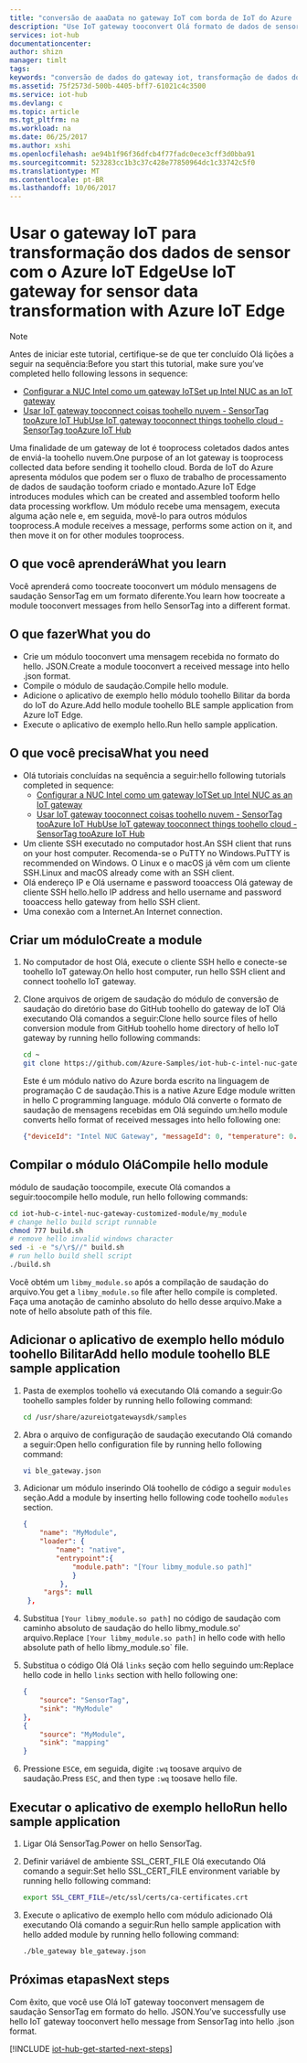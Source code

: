 ```yaml
---
title: "conversão de aaaData no gateway IoT com borda de IoT do Azure | Microsoft Docs"
description: "Use IoT gateway tooconvert Olá formato de dados de sensor por meio de um módulo personalizado de borda de IoT do Azure."
services: iot-hub
documentationcenter: 
author: shizn
manager: timlt
tags: 
keywords: "conversão de dados do gateway iot, transformação de dados do gateway iot"
ms.assetid: 75f2573d-500b-4405-bff7-61021c4c3500
ms.service: iot-hub
ms.devlang: c
ms.topic: article
ms.tgt_pltfrm: na
ms.workload: na
ms.date: 06/25/2017
ms.author: xshi
ms.openlocfilehash: ae94b1f96f36dfcb4f77fadc0ece3cff3d0bba91
ms.sourcegitcommit: 523283cc1b3c37c428e77850964dc1c33742c5f0
ms.translationtype: MT
ms.contentlocale: pt-BR
ms.lasthandoff: 10/06/2017
---
```

# <a name="use-iot-gateway-for-sensor-data-transformation-with-azure-iot-edge"></a><span data-ttu-id="cf1f3-104">Usar o gateway IoT para transformação dos dados de sensor com o Azure IoT Edge</span><span class="sxs-lookup"><span data-stu-id="cf1f3-104">Use IoT gateway for sensor data transformation with Azure IoT Edge</span></span>

> [!NOTE]
> <span data-ttu-id="cf1f3-105">Antes de iniciar este tutorial, certifique-se de que ter concluído Olá lições a seguir na sequência:</span><span class="sxs-lookup"><span data-stu-id="cf1f3-105">Before you start this tutorial, make sure you’ve completed hello following lessons in sequence:</span></span>
> * [<span data-ttu-id="cf1f3-106">Configurar a NUC Intel como um gateway IoT</span><span class="sxs-lookup"><span data-stu-id="cf1f3-106">Set up Intel NUC as an IoT gateway</span></span>](iot-hub-gateway-kit-c-lesson1-set-up-nuc.md)
> * [<span data-ttu-id="cf1f3-107">Usar IoT gateway tooconnect coisas toohello nuvem - SensorTag tooAzure IoT Hub</span><span class="sxs-lookup"><span data-stu-id="cf1f3-107">Use IoT gateway tooconnect things toohello cloud - SensorTag tooAzure IoT Hub</span></span>](iot-hub-gateway-kit-c-iot-gateway-connect-device-to-cloud.md)

<span data-ttu-id="cf1f3-108">Uma finalidade de um gateway de Iot é tooprocess coletados dados antes de enviá-la toohello nuvem.</span><span class="sxs-lookup"><span data-stu-id="cf1f3-108">One purpose of an Iot gateway is tooprocess collected data before sending it toohello cloud.</span></span> <span data-ttu-id="cf1f3-109">Borda de IoT do Azure apresenta módulos que podem ser o fluxo de trabalho de processamento de dados de saudação tooform criado e montado.</span><span class="sxs-lookup"><span data-stu-id="cf1f3-109">Azure IoT Edge introduces modules which can be created and assembled tooform hello data processing workflow.</span></span> <span data-ttu-id="cf1f3-110">Um módulo recebe uma mensagem, executa alguma ação nele e, em seguida, movê-lo para outros módulos tooprocess.</span><span class="sxs-lookup"><span data-stu-id="cf1f3-110">A module receives a message, performs some action on it, and then move it on for other modules tooprocess.</span></span>

## <a name="what-you-learn"></a><span data-ttu-id="cf1f3-111">O que você aprenderá</span><span class="sxs-lookup"><span data-stu-id="cf1f3-111">What you learn</span></span>

<span data-ttu-id="cf1f3-112">Você aprenderá como toocreate tooconvert um módulo mensagens de saudação SensorTag em um formato diferente.</span><span class="sxs-lookup"><span data-stu-id="cf1f3-112">You learn how toocreate a module tooconvert messages from hello SensorTag into a different format.</span></span>

## <a name="what-you-do"></a><span data-ttu-id="cf1f3-113">O que fazer</span><span class="sxs-lookup"><span data-stu-id="cf1f3-113">What you do</span></span>

* <span data-ttu-id="cf1f3-114">Crie um módulo tooconvert uma mensagem recebida no formato do hello. JSON.</span><span class="sxs-lookup"><span data-stu-id="cf1f3-114">Create a module tooconvert a received message into hello .json format.</span></span>
* <span data-ttu-id="cf1f3-115">Compile o módulo de saudação.</span><span class="sxs-lookup"><span data-stu-id="cf1f3-115">Compile hello module.</span></span>
* <span data-ttu-id="cf1f3-116">Adicione o aplicativo de exemplo hello módulo toohello Bilitar da borda do IoT do Azure.</span><span class="sxs-lookup"><span data-stu-id="cf1f3-116">Add hello module toohello BLE sample application from Azure IoT Edge.</span></span>
* <span data-ttu-id="cf1f3-117">Execute o aplicativo de exemplo hello.</span><span class="sxs-lookup"><span data-stu-id="cf1f3-117">Run hello sample application.</span></span>

## <a name="what-you-need"></a><span data-ttu-id="cf1f3-118">O que você precisa</span><span class="sxs-lookup"><span data-stu-id="cf1f3-118">What you need</span></span>

* <span data-ttu-id="cf1f3-119">Olá tutoriais concluídas na sequência a seguir:</span><span class="sxs-lookup"><span data-stu-id="cf1f3-119">hello following tutorials completed in sequence:</span></span>
  * [<span data-ttu-id="cf1f3-120">Configurar a NUC Intel como um gateway IoT</span><span class="sxs-lookup"><span data-stu-id="cf1f3-120">Set up Intel NUC as an IoT gateway</span></span>](iot-hub-gateway-kit-c-lesson1-set-up-nuc.md)
  * [<span data-ttu-id="cf1f3-121">Usar IoT gateway tooconnect coisas toohello nuvem - SensorTag tooAzure IoT Hub</span><span class="sxs-lookup"><span data-stu-id="cf1f3-121">Use IoT gateway tooconnect things toohello cloud - SensorTag tooAzure IoT Hub</span></span>](iot-hub-gateway-kit-c-iot-gateway-connect-device-to-cloud.md)
* <span data-ttu-id="cf1f3-122">Um cliente SSH executado no computador host.</span><span class="sxs-lookup"><span data-stu-id="cf1f3-122">An SSH client that runs on your host computer.</span></span> <span data-ttu-id="cf1f3-123">Recomenda-se o PuTTY no Windows.</span><span class="sxs-lookup"><span data-stu-id="cf1f3-123">PuTTY is recommended on Windows.</span></span> <span data-ttu-id="cf1f3-124">O Linux e o macOS já vêm com um cliente SSH.</span><span class="sxs-lookup"><span data-stu-id="cf1f3-124">Linux and macOS already come with an SSH client.</span></span>
* <span data-ttu-id="cf1f3-125">Olá endereço IP e Olá username e password tooaccess Olá gateway de cliente SSH hello.</span><span class="sxs-lookup"><span data-stu-id="cf1f3-125">hello IP address and hello username and password tooaccess hello gateway from hello SSH client.</span></span>
* <span data-ttu-id="cf1f3-126">Uma conexão com a Internet.</span><span class="sxs-lookup"><span data-stu-id="cf1f3-126">An Internet connection.</span></span>

## <a name="create-a-module"></a><span data-ttu-id="cf1f3-127">Criar um módulo</span><span class="sxs-lookup"><span data-stu-id="cf1f3-127">Create a module</span></span>

1. <span data-ttu-id="cf1f3-128">No computador de host Olá, execute o cliente SSH hello e conecte-se toohello IoT gateway.</span><span class="sxs-lookup"><span data-stu-id="cf1f3-128">On hello host computer, run hello SSH client and connect toohello IoT gateway.</span></span>
1. <span data-ttu-id="cf1f3-129">Clone arquivos de origem de saudação do módulo de conversão de saudação do diretório base do GitHub toohello do gateway de IoT Olá executando Olá comandos a seguir:</span><span class="sxs-lookup"><span data-stu-id="cf1f3-129">Clone hello source files of hello conversion module from GitHub toohello home directory of hello IoT gateway by running hello following commands:</span></span>

   ```bash
   cd ~
   git clone https://github.com/Azure-Samples/iot-hub-c-intel-nuc-gateway-customized-module.git
   ```

   <span data-ttu-id="cf1f3-130">Este é um módulo nativo do Azure borda escrito na linguagem de programação C de saudação.</span><span class="sxs-lookup"><span data-stu-id="cf1f3-130">This is a native Azure Edge module written in hello C programming language.</span></span> <span data-ttu-id="cf1f3-131">módulo Olá converte o formato de saudação de mensagens recebidas em Olá seguindo um:</span><span class="sxs-lookup"><span data-stu-id="cf1f3-131">hello module converts hello format of received messages into hello following one:</span></span>

   ```json
   {"deviceId": "Intel NUC Gateway", "messageId": 0, "temperature": 0.0}
   ```

## <a name="compile-hello-module"></a><span data-ttu-id="cf1f3-132">Compilar o módulo Olá</span><span class="sxs-lookup"><span data-stu-id="cf1f3-132">Compile hello module</span></span>

<span data-ttu-id="cf1f3-133">módulo de saudação toocompile, execute Olá comandos a seguir:</span><span class="sxs-lookup"><span data-stu-id="cf1f3-133">toocompile hello module, run hello following commands:</span></span>

```bash
cd iot-hub-c-intel-nuc-gateway-customized-module/my_module
# change hello build script runnable
chmod 777 build.sh
# remove hello invalid windows character
sed -i -e "s/\r$//" build.sh
# run hello build shell script
./build.sh
```

<span data-ttu-id="cf1f3-134">Você obtém um `libmy_module.so` após a compilação de saudação do arquivo.</span><span class="sxs-lookup"><span data-stu-id="cf1f3-134">You get a `libmy_module.so` file after hello compile is completed.</span></span> <span data-ttu-id="cf1f3-135">Faça uma anotação de caminho absoluto do hello desse arquivo.</span><span class="sxs-lookup"><span data-stu-id="cf1f3-135">Make a note of hello absolute path of this file.</span></span>

## <a name="add-hello-module-toohello-ble-sample-application"></a><span data-ttu-id="cf1f3-136">Adicionar o aplicativo de exemplo hello módulo toohello Bilitar</span><span class="sxs-lookup"><span data-stu-id="cf1f3-136">Add hello module toohello BLE sample application</span></span>

1. <span data-ttu-id="cf1f3-137">Pasta de exemplos toohello vá executando Olá comando a seguir:</span><span class="sxs-lookup"><span data-stu-id="cf1f3-137">Go toohello samples folder by running hello following command:</span></span>

   ```bash
   cd /usr/share/azureiotgatewaysdk/samples
   ```

1. <span data-ttu-id="cf1f3-138">Abra o arquivo de configuração de saudação executando Olá comando a seguir:</span><span class="sxs-lookup"><span data-stu-id="cf1f3-138">Open hello configuration file by running hello following command:</span></span>

   ```bash
   vi ble_gateway.json
   ```

1. <span data-ttu-id="cf1f3-139">Adicionar um módulo inserindo Olá toohello de código a seguir `modules` seção.</span><span class="sxs-lookup"><span data-stu-id="cf1f3-139">Add a module by inserting hello following code toohello `modules` section.</span></span>

   ```json
   {
       "name": "MyModule",
       "loader": {
           "name": "native",
           "entrypoint":{
               "module.path": "[Your libmy_module.so path]"
               }
            },
        "args": null
    },
    ```

1. <span data-ttu-id="cf1f3-140">Substitua `[Your libmy_module.so path]` no código de saudação com caminho absoluto de saudação do hello libmy_module.so' arquivo.</span><span class="sxs-lookup"><span data-stu-id="cf1f3-140">Replace `[Your libmy_module.so path]` in hello code with hello absolute path of hello libmy_module.so\` file.</span></span>
1. <span data-ttu-id="cf1f3-141">Substitua o código Olá Olá `links` seção com hello seguindo um:</span><span class="sxs-lookup"><span data-stu-id="cf1f3-141">Replace hello code in hello `links` section with hello following one:</span></span>

   ```json
   {
       "source": "SensorTag",
       "sink": "MyModule"
   },
   {
       "source": "MyModule",
       "sink": "mapping"
   }
   ```

1. <span data-ttu-id="cf1f3-142">Pressione `ESC`e, em seguida, digite `:wq` toosave arquivo de saudação.</span><span class="sxs-lookup"><span data-stu-id="cf1f3-142">Press `ESC`, and then type `:wq` toosave hello file.</span></span>

## <a name="run-hello-sample-application"></a><span data-ttu-id="cf1f3-143">Executar o aplicativo de exemplo hello</span><span class="sxs-lookup"><span data-stu-id="cf1f3-143">Run hello sample application</span></span>

1. <span data-ttu-id="cf1f3-144">Ligar Olá SensorTag.</span><span class="sxs-lookup"><span data-stu-id="cf1f3-144">Power on hello SensorTag.</span></span>
1. <span data-ttu-id="cf1f3-145">Definir variável de ambiente SSL_CERT_FILE Olá executando Olá comando a seguir:</span><span class="sxs-lookup"><span data-stu-id="cf1f3-145">Set hello SSL_CERT_FILE environment variable by running hello following command:</span></span>

   ```bash
   export SSL_CERT_FILE=/etc/ssl/certs/ca-certificates.crt
   ```

1. <span data-ttu-id="cf1f3-146">Execute o aplicativo de exemplo hello com módulo adicionado Olá executando Olá comando a seguir:</span><span class="sxs-lookup"><span data-stu-id="cf1f3-146">Run hello sample application with hello added module by running hello following command:</span></span>

   ```bash
   ./ble_gateway ble_gateway.json
   ```

## <a name="next-steps"></a><span data-ttu-id="cf1f3-147">Próximas etapas</span><span class="sxs-lookup"><span data-stu-id="cf1f3-147">Next steps</span></span>

<span data-ttu-id="cf1f3-148">Com êxito, que você use Olá IoT gateway tooconvert mensagem de saudação SensorTag em formato do hello. JSON.</span><span class="sxs-lookup"><span data-stu-id="cf1f3-148">You’ve successfully use hello IoT gateway tooconvert hello message from SensorTag into hello .json format.</span></span>

[!INCLUDE [iot-hub-get-started-next-steps](../../includes/iot-hub-get-started-next-steps.md)]
